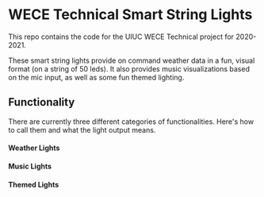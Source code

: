 # WECE Technical Smart String Lights

This repo contains the code for the UIUC WECE Technical project for 2020-2021.  

These smart string lights provide on command weather data in a fun, visual format (on a string of 50 leds). It also provides music visualizations based on the mic input, as well as some fun themed lighting.  

## Functionality

There are currently three different categories of functionalities. Here's how to call them and what the light output means. 

#### Weather Lights

#### Music Lights

#### Themed Lights
